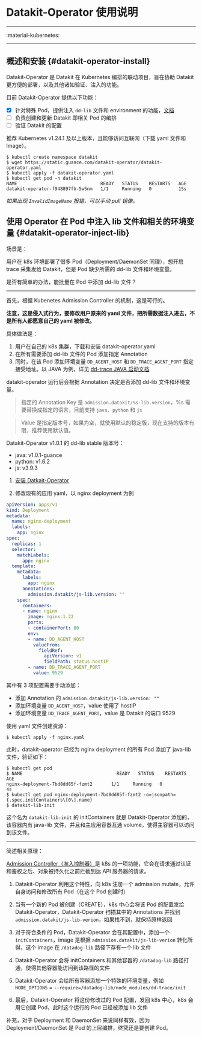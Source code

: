 
# Datakit-Operator 使用说明

---

:material-kubernetes:

---

## 概述和安装 {#datakit-operator-install}

Datakit-Operator 是 Datakit 在 Kubernetes 编排的联动项目，旨在协助 Datakit 更方便的部署，以及其他诸如验证、注入的功能。

目前 Datakit-Operator 提供以下功能：

- [x] 针对特殊 Pod，提供注入 `dd-lib` 文件和 environment 的功能，[文档](#datakit-operator-admission-mutate)
- [ ] 负责创建和更新 Datakit 即相关 Pod 的编排
- [ ] 验证 Datakit 的配置

推荐 Kubernetes v1.24.1 及以上版本，且能够访问互联网（下载 yaml 文件和 Image）。

```
$ kubectl create namespace datakit
$ wget https://static.guance.com/datakit-operator/datakit-operator.yaml
$ kubectl apply -f datakit-operator.yaml
$ kubectl get pod -n datakit
NAME                               READY   STATUS    RESTARTS   AGE
datakit-operator-f948897fb-5w5nm   1/1     Running   0          15s
```

*如果出现 `InvalidImageName` 报错，可以手动 pull 镜像。*

## 使用 Operator 在 Pod 中注入 lib 文件和相关的环境变量 {#datakit-operator-inject-lib}

场景是：

用户在 k8s 环境部署了很多 Pod（Deployment/DaemonSet 同理），想开启 trace 采集发给 Datakit，但是 Pod 缺少所需的 dd-lib 文件和环境变量。

是否有简单的办法，能批量在 Pod 中添加 dd-lib 文件？

---

首先，根据 Kubenetes Admission Controller 的机制，这是可行的。

**注意，这是侵入式行为，要修改用户原来的 yaml 文件，把所需数据注入进去，不是所有人都愿意自己的 yaml 被修改。**

具体做法是：

1. 用户在自己的 k8s 集群，下载和安装 datakit-operator.yaml
2. 在所有需要添加 dd-lib 文件的 Pod 添加指定 Annotation
3. 同时，在该 Pod 添加环境变量 `DD_AGENT_HOST` 和 `DD_TRACE_AGENT_PORT` 指定接受地址。以 JAVA 为例，详见 [dd-trace JAVA 启动文档](https://docs.guance.com/datakit/ddtrace-java/#start-options)

datakit-operator 运行后会根据 Annotation 决定是否添加 dd-lib 文件和环境变量。

> 指定的 Annotation Key 是 `admission.datakit/%s-lib.version`，%s 需要替换成指定的语言，目前支持 `java`、`python` 和 `js`

>  Value 是指定版本号，如果为空，就使用默认的稳定版，现在支持的版本有限，推荐使用默认值。

Datakit-Operator v1.0.1 的 dd-lib stable 版本号：

- java: v1.0.1-guance
- python: v1.6.2
- js: v3.9.3

1. [安装 Datkait-Operator](#datakit-operator-install)

2. 修改现有的应用 yaml，以 nginx deployment 为例

```yaml
apiVersion: apps/v1
kind: Deployment
metadata:
  name: nginx-deployment
  labels:
    app: nginx
spec:
  replicas: 1
  selector:
    matchLabels:
      app: nginx
  template:
    metadata:
      labels:
        app: nginx
      annotations:
        admission.datakit/js-lib.version: ""
    spec:
      containers:
      - name: nginx
        image: nginx:1.22
        ports:
        - containerPort: 80
        env:
        - name: DD_AGENT_HOST
          valueFrom:
            fieldRef:
              apiVersion: v1
              fieldPath: status.hostIP
        - name: DD_TRACE_AGENT_PORT
          value: 9529
```

其中有 3 项配置需要手动添加：

- 添加 Annotation 的 `admission.datakit/js-lib.version: ""`
- 添加环境变量 `DD_AGENT_HOST`，value 使用了 hostIP
- 添加环境变量 `DD_TRACE_AGENT_PORT`，value 是 Datakit 的端口 9529

使用 yaml 文件创建资源：

```shell
$ kubectl apply -f nginx.yaml
```

此时，datakit-operator 已经为 nginx deployment 的所有 Pod 添加了 java-lib 文件，验证如下：

```shell
$ kubectl get pod
$ NAME                                   READY   STATUS    RESTARTS      AGE
nginx-deployment-7bd8dd85f-fzmt2       1/1     Running   0             4s
$ kubectl get pod nginx-deployment-7bd8dd85f-fzmt2 -o=jsonpath={.spec.initContainers\[0\].name}
$ datakit-lib-init
```

这个名为 `datakit-lib-init` 的 initContainers 就是 Datakit-Operator 添加的，该容器内有 java-lib 文件，并且和主应用容器互通 volume，使得主容器可以访问到该文件。

----

简述相关原理：

[Admission Controller（准入控制器）](https://kubernetes.io/zh-cn/docs/reference/access-authn-authz/admission-controllers/)是 k8s 的一项功能，它会在请求通过认证和鉴权之后、对象被持久化之前拦截到达 API 服务器的请求。

1. Datakit-Operator 利用这个特性，向 k8s 注册一个 admission mutate，允许自身访问和修改所有 Pod（在这个 Pod 创建时）

2. 当有一个新的 Pod 被创建（CREATE），k8s 中心会将该 Pod 的配置发给 Datakit-Operator，Datakit-Operator 扫描其中的 Annotations 并找到 `admission.datakit/js-lib-verion`，如果找不到，就保持原样返回

3. 对于符合条件的 Pod，Datakit-Operator 会在其配置中，添加一个 `initContainers`，image 是根据 `admission.datakit/js-lib-verion` 转化所得，这个 image 在 `/datadog-lib` 路径下存有一个 lib 文件

4. Datakit-Operator 会将 initContainers 和其他容器的 `/datadog-lib` 路径打通，使得其他容器能访问到该路径的文件

5. Datakit-Operator 会给所有容器添加一个特殊的环境变量，例如 `NODE_OPTIONS` = `--require=/datadog-lib/node_modules/dd-trace/init`

6. 最后，Datakit-Operator 将这份修改过的 Pod 配置，发回 k8s 中心，k8s 会用它创建 Pod，此时这个运行的 Pod 已经被添加 lib 文件

补充，对于 Deployment 和 DaemonSet 来说同样有效，因为 Deployment/DaemonSet 是 Pod 的上层编排，终究还是要创建 Pod。


